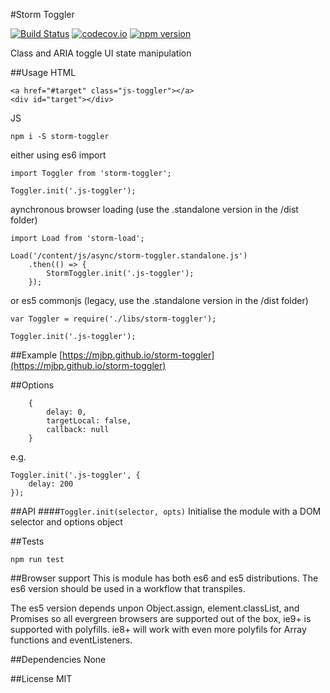 #Storm Toggler

[![Build Status](https://travis-ci.org/mjbp/storm-toggler.svg?branch=master)](https://travis-ci.org/mjbp/storm-toggler)
[![codecov.io](http://codecov.io/github/mjbp/storm-toggler/coverage.svg?branch=master)](http://codecov.io/github/mjbp/storm-toggler?branch=master)
[![npm version](https://badge.fury.io/js/storm-toggler.svg)](https://badge.fury.io/js/storm-toggler)

Class and ARIA toggle UI state manipulation

##Usage
HTML
```
<a href="#target" class="js-toggler"></a>
<div id="target"></div>
```

JS
```
npm i -S storm-toggler
```
either using es6 import
```
import Toggler from 'storm-toggler';

Toggler.init('.js-toggler');
```
aynchronous browser loading (use the .standalone version in the /dist folder)
```
import Load from 'storm-load';

Load('/content/js/async/storm-toggler.standalone.js')
    .then(() => {
        StormToggler.init('.js-toggler');
    });
```
or es5 commonjs  (legacy, use the .standalone version in the /dist folder)
```
var Toggler = require('./libs/storm-toggler');

Toggler.init('.js-toggler');
```

##Example
[https://mjbp.github.io/storm-toggler](https://mjbp.github.io/storm-toggler)


##Options
```
    {
		delay: 0,
		targetLocal: false,
		callback: null
    }
```

e.g.
```
Toggler.init('.js-toggler', {
    delay: 200
});
```


##API
####`Toggler.init(selector, opts)`
Initialise the module with a DOM selector and  options object


##Tests
```
npm run test
```

##Browser support
This is module has both es6 and es5 distributions. The es6 version should be used in a workflow that transpiles.

The es5 version depends unpon Object.assign, element.classList, and Promises so all evergreen browsers are supported out of the box, ie9+ is supported with polyfills. ie8+ will work with even more polyfils for Array functions and eventListeners.

##Dependencies
None

##License
MIT